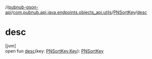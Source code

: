//[pubnub-gson-api](../../../index.md)/[com.pubnub.api.java.endpoints.objects_api.utils](../index.md)/[PNSortKey](index.md)/[desc](desc.md)

# desc

[jvm]\
open fun [desc](desc.md)(key: [PNSortKey.Key](-key/index.md)): [PNSortKey](index.md)
